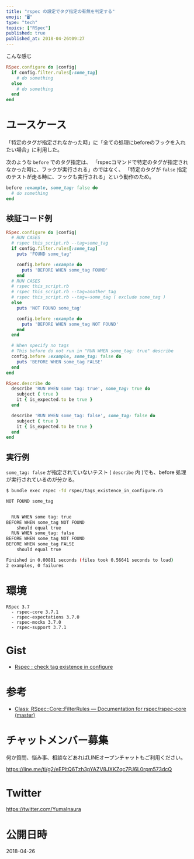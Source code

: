 ```yaml
---
title: "rspec の設定でタグ指定の有無を判定する"
emoji: "🖥"
type: "tech"
topics: ["RSpec"]
published: true
published_at: 2018-04-26t09:27
---
```


こんな感じ

```rb
RSpec.configure do |config|
  if config.filter.rules[:some_tag]
    # do something
  else
    # do something
  end
end
```

# ユースケース

「特定のタグが指定されなかった時」に「全ての処理にbeforeのフックを入れたい場合」に利用した。

次のような `before` でのタグ指定は、
「rspecコマンドで特定のタグが指定されなかった時に、フックが実行される」のではなく、
「特定のタグが `false` 指定のテストが走る時に、フックも実行される」という動作のため。

```rb
before :example, some_tag: false do
  # do something
end
``` 

## 検証コード例

```rb
RSpec.configure do |config|
  # RUN CASES
  # rspec this_script.rb --tag=some_tag
  if config.filter.rules[:some_tag]
    puts 'FOUND some_tag'

    config.before :example do
      puts 'BEFORE WHEN some_tag FOUND'
    end
  # RUN CASES
  # rspec this_script.rb
  # rspec this_script.rb --tag=another_tag
  # rspec this_script.rb --tag=~some_tag ( exclude some_tag )
  else
    puts 'NOT FOUND some_tag'

    config.before :example do
      puts 'BEFORE WHEN some_tag NOT FOUND'
    end
  end

  # When specify no tags
  # This before do not run in "RUN WHEN some_tag: true" describe
  config.before :example, some_tag: false do
    puts 'BEFORE WHEN some_tag FALSE'
  end
end

RSpec.describe do
  describe 'RUN WHEN some tag: true', some_tag: true do
    subject { true }
    it { is_expected.to be true }
  end

  describe 'RUN WHEN some_tag: false', some_tag: false do
    subject { true }
    it { is_expected.to be true }
  end
end
```

## 実行例

`some_tag: false` が指定されていないテスト ( `describe` 内 )でも、before 処理が実行されているのが分かる。

```bash
$ bundle exec rspec -fd rspec/tags_existence_in_configure.rb

NOT FOUND some_tag


  RUN WHEN some tag: true
BEFORE WHEN some_tag NOT FOUND
    should equal true
  RUN WHEN some_tag: false
BEFORE WHEN some_tag NOT FOUND
BEFORE WHEN some_tag FALSE
    should equal true

Finished in 0.00881 seconds (files took 0.56641 seconds to load)
2 examples, 0 failures
```

# 環境

```
RSpec 3.7
  - rspec-core 3.7.1
  - rspec-expectations 3.7.0
  - rspec-mocks 3.7.0
  - rspec-support 3.7.1
```

# Gist

- [Rspec : check tag existence in configure](https://gist.github.com/YumaInaura/0a5db355704e6cc027814c973f83df12)

# 参考

- [Class: RSpec::Core::FilterRules — Documentation for rspec/rspec-core (master)](http://www.rubydoc.info/github/rspec/rspec-core/RSpec/Core/FilterRules)









<!-- Update From Qiita API -->

# チャットメンバー募集


何か質問、悩み事、相談などあればLINEオープンチャットもご利用ください。

https://line.me/ti/g2/eEPltQ6Tzh3pYAZV8JXKZqc7PJ6L0rpm573dcQ





# Twitter


https://twitter.com/YumaInaura


<!-- Update From Qiita API -->



# 公開日時

2018-04-26
